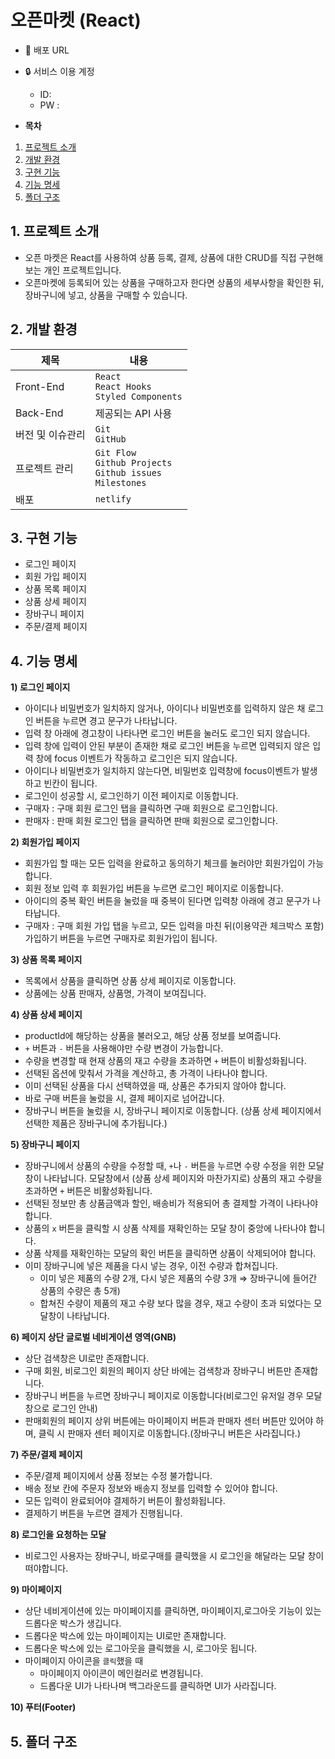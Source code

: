 # 오픈마켓 (React)
* 🔗 배포 URL
* 🔒 서비스 이용 계정
  - ID:
  - PW : 

* **목차**
1. [프로젝트 소개](#1-프로젝트-소개)
2. [개발 환경](#2-개발-환경)
3. [구현 기능](#3-구현-기능)
4. [기능 명세](#4-기능-명세)
5. [폴더 구조](#5-폴더-구조)

## 1. 프로젝트 소개
* 오픈 마켓은 React를 사용하여 상품 등록, 결제, 상품에 대한 CRUD를 직접 구현해보는 개인 프로젝트입니다.
* 오픈마켓에 등록되어 있는 상품을 구매하고자 한다면 상품의 세부사항을 확인한 뒤, 장바구니에 넣고, 상품을 구매할 수 있습니다.


## 2. 개발 환경

| 제목             | 내용                                               | 
| ---------------- | -------------------------------------------------- |
| Front-End        | `React` <br> `React Hooks`<br> `Styled Components` |
| Back-End         | 제공되는 API 사용                                  |
| 버전 및 이슈관리 | `Git`<br>`GitHub`                      |
| 프로젝트 관리    | `Git Flow`<br>`Github Projects`<br>`Github issues`<br>`Milestones`|
|배포           |`netlify`|내용|

## 3. 구현 기능
- 로그인 페이지
- 회원 가입 페이지
- 상품 목록 페이지
- 상품 상세 페이지
- 장바구니 페이지
- 주문/결제 페이지

## 4. 기능 명세
**1) 로그인 페이지**

- 아이디나 비밀번호가 일치하지 않거나, 아이디나 비밀번호를 입력하지 않은 채 로그인 버튼을 누르면 경고 문구가 나타납니다.
- 입력 창 아래에 경고창이 나타나면 로그인 버튼을 눌러도 로그인 되지 않습니다.
- 입력 창에 입력이 안된 부분이 존재한 채로 로그인 버튼을 누르면 입력되지 않은 입력 창에 focus 이벤트가 작동하고 로그인은 되지 않습니다.
- 아이디나 비밀번호가 일치하지 않는다면, 비밀번호 입력창에 focus이벤트가 발생하고 빈칸이 됩니다.
- 로그인이 성공할 시, 로그인하기 이전 페이지로 이동합니다.
- 구매자 : 구매 회원 로그인 탭을 클릭하면 구매 회원으로 로그인합니다.
- 판매자 : 판매 회원 로그인 탭을 클릭하면 판매 회원으로 로그인합니다.

**2) 회원가입 페이지**

- 회원가입 할 때는 모든 입력을 완료하고 동의하기 체크를 눌러야만 회원가입이 가능합니다.
- 회원 정보 입력 후 회원가입 버튼을 누르면 로그인 페이지로 이동합니다.
- 아이디의 중복 확인 버튼을 눌렀을 때 중복이 된다면 입력창 아래에 경고 문구가 나타납니다.
- 구매자 : 구매 회원 가입 탭을 누르고, 모든 입력을 마친 뒤(이용약관 체크박스 포함) 가입하기 버튼을 누르면 구매자로 회원가입이 됩니다.

**3) 상품 목록 페이지**

- 목록에서 상품을 클릭하면 상품 상세 페이지로 이동합니다.
- 상품에는 상품 판매자, 상품명, 가격이 보여집니다.

**4) 상품 상세 페이지**

- productId에 해당하는 상품을 불러오고, 해당 상품 정보를 보여줍니다.
- `+` 버튼과 `-` 버튼을 사용해야만 수량 변경이 가능합니다.
- 수량을 변경할 때 현재 상품의 재고 수량을 초과하면 `+` 버튼이 비활성화됩니다.
- 선택된 옵션에 맞춰서 가격을 계산하고, 총 가격이 나타나야 합니다.
- 이미 선택된 상품을 다시 선택하였을 때, 상품은 추가되지 않아야 합니다.
- 바로 구매 버튼을 눌렀을 시, 결제 페이지로 넘어갑니다.
- 장바구니 버튼을 눌렀을 시, 장바구니 페이지로 이동합니다. (상품 상세 페이지에서 선택한 제품은 장바구니에 추가됩니다.)

**5) 장바구니 페이지**

- 장바구니에서 상품의 수량을 수정할 때, `+`나 `-` 버튼을 누르면 수량 수정을 위한 모달창이 나타납니다. 모달창에서 (상품 상세 페이지와 마찬가지로) 상품의 재고 수량을 초과하면 `+` 버튼은 비활성화됩니다.
- 선택된 정보만 총 상품금액과 할인, 배송비가 적용되어 총 결제할 가격이 나타나야 합니다.
- 상품의 `x` 버튼을 클릭할 시 상품 삭제를 재확인하는 모달 창이 중앙에 나타나야 합니다.
- 상품 삭제를 재확인하는 모달의 확인 버튼을 클릭하면 상품이 삭제되어야 합니다.
- 이미 장바구니에 넣은 제품을 다시 넣는 경우, 이전 수량과 합쳐집니다.
    - 이미 넣은 제품의 수량 2개, 다시 넣은 제품의 수량 3개 ⇒ 장바구니에 들어간 상품의 수량은 총 5개)
    - 합쳐진 수량이 제품의 재고 수량 보다 많을 경우, 재고 수량이 초과 되었다는 모달창이 나타납니다.

**6) 페이지 상단 글로벌 네비게이션 영역(GNB)**

- 상단 검색창은 UI로만 존재합니다.
- 구매 회원, 비로그인 회원의 페이지 상단 바에는 검색창과 장바구니 버튼만 존재합니다.
- 장바구니 버튼을 누르면 장바구니 페이지로 이동합니다(비로그인 유저일 경우 모달창으로 로그인 안내)
- 판매회원의 페이지 상위 버튼에는 마이페이지 버튼과 판매자 센터 버튼만 있어야 하며, 클릭 시 판매자 센터 페이지로 이동합니다.(장바구니 버튼은 사라집니다.)

**7) 주문/결제 페이지**

- 주문/결제 페이지에서 상품 정보는 수정 불가합니다.
- 배송 정보 칸에 주문자 정보와 배송지 정보를 입력할 수 있어야 합니다.
- 모든 입력이 완료되어야 결제하기 버튼이 활성화됩니다.
- 결제하기 버튼을 누르면 결제가 진행됩니다.

**8) 로그인을 요청하는 모달**

- 비로그인 사용자는 장바구니, 바로구매를 클릭했을 시 로그인을 해달라는 모달 창이 떠야합니다.

**9) 마이페이지** 

- 상단 네비게이션에 있는 마이페이지를 클릭하면, 마이페이지,로그아웃 기능이 있는 드롭다운 박스가 생깁니다.
- 드롭다운 박스에 있는 마이페이지는 UI로만 존재합니다.
- 드롭다운 박스에 있는 로그아웃을 클릭했을 시, 로그아웃 됩니다.
- 마이페이지 아이콘을 `클릭`했을 때 
  - 마이페이지 아이콘이 메인컬러로 변경됩니다.
  - 드롭다운 UI가 나타나며 백그라운드를 클릭하면 UI가 사라집니다.

**10) 푸터(Footer)**

## 5. 폴더 구조

